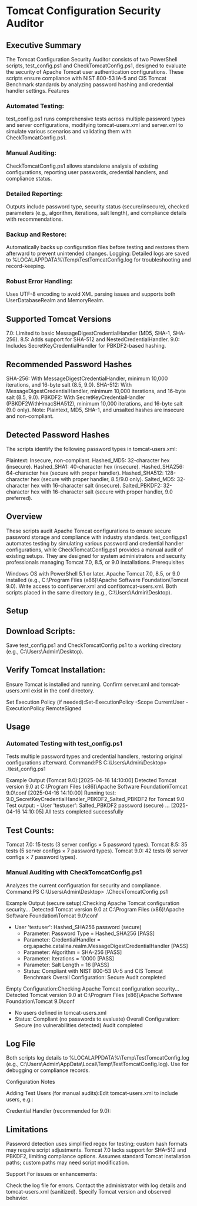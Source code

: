 # Tomcat Configuration Security Auditor
## Executive Summary
The Tomcat Configuration Security Auditor consists of two PowerShell scripts, test_config.ps1 and CheckTomcatConfig.ps1, designed to evaluate the security of Apache Tomcat user authentication configurations. These scripts ensure compliance with NIST 800-53 IA-5 and CIS Tomcat Benchmark standards by analyzing password hashing and credential handler settings.
Features

### Automated Testing: 
test_config.ps1 runs comprehensive tests across multiple password types and server configurations, modifying tomcat-users.xml and server.xml to simulate various scenarios and validating them with CheckTomcatConfig.ps1.
### Manual Auditing: 
CheckTomcatConfig.ps1 allows standalone analysis of existing configurations, reporting user passwords, credential handlers, and compliance status.
### Detailed Reporting: 
Outputs include password type, security status (secure/insecure), checked parameters (e.g., algorithm, iterations, salt length), and compliance details with recommendations.
### Backup and Restore: 
Automatically backs up configuration files before testing and restores them afterward to prevent unintended changes.
Logging: Detailed logs are saved to %LOCALAPPDATA%\Temp\TestTomcatConfig.log for troubleshooting and record-keeping.
### Robust Error Handling: 
Uses UTF-8 encoding to avoid XML parsing issues and supports both UserDatabaseRealm and MemoryRealm.

## Supported Tomcat Versions
7.0: Limited to basic MessageDigestCredentialHandler (MD5, SHA-1, SHA-256).
8.5: Adds support for SHA-512 and NestedCredentialHandler.
9.0: Includes SecretKeyCredentialHandler for PBKDF2-based hashing.

## Recommended Password Hashes
SHA-256: With MessageDigestCredentialHandler, minimum 10,000 iterations, and 16-byte salt (8.5, 9.0).
SHA-512: With MessageDigestCredentialHandler, minimum 10,000 iterations, and 16-byte salt (8.5, 9.0).
PBKDF2: With SecretKeyCredentialHandler (PBKDF2WithHmacSHA512), minimum 10,000 iterations, and 16-byte salt (9.0 only).
Note: Plaintext, MD5, SHA-1, and unsalted hashes are insecure and non-compliant.

## Detected Password Hashes
The scripts identify the following password types in tomcat-users.xml:

Plaintext: Insecure, non-compliant.
Hashed_MD5: 32-character hex (insecure).
Hashed_SHA1: 40-character hex (insecure).
Hashed_SHA256: 64-character hex (secure with proper handler).
Hashed_SHA512: 128-character hex (secure with proper handler, 8.5/9.0 only).
Salted_MD5: 32-character hex with 16-character salt (insecure).
Salted_PBKDF2: 32-character hex with 16-character salt (secure with proper handler, 9.0 preferred).

## Overview
These scripts audit Apache Tomcat configurations to ensure secure password storage and compliance with industry standards. test_config.ps1 automates testing by simulating various password and credential handler configurations, while CheckTomcatConfig.ps1 provides a manual audit of existing setups. They are designed for system administrators and security professionals managing Tomcat 7.0, 8.5, or 9.0 installations.
Prerequisites

Windows OS with PowerShell 5.1 or later.
Apache Tomcat 7.0, 8.5, or 9.0 installed (e.g., C:\Program Files (x86)\Apache Software Foundation\Tomcat 9.0).
Write access to conf\server.xml and conf\tomcat-users.xml.
Both scripts placed in the same directory (e.g., C:\Users\Admin\Desktop).

## Setup

## Download Scripts:
Save test_config.ps1 and CheckTomcatConfig.ps1 to a working directory (e.g., C:\Users\Admin\Desktop).

## Verify Tomcat Installation:
Ensure Tomcat is installed and running.
Confirm server.xml and tomcat-users.xml exist in the conf directory.

Set Execution Policy (if needed):Set-ExecutionPolicy -Scope CurrentUser -ExecutionPolicy RemoteSigned

## Usage
### Automated Testing with test_config.ps1

Tests multiple password types and credential handlers, restoring original configurations afterward.
Command:PS C:\Users\Admin\Desktop> .\test_config.ps1


Example Output (Tomcat 9.0):[2025-04-16 14:10:00] Detected Tomcat version 9.0 at C:\Program Files (x86)\Apache Software Foundation\Tomcat 9.0\conf
[2025-04-16 14:10:00] Running test: 9.0_SecretKeyCredentialHandler_PBKDF2_Salted_PBKDF2 for Tomcat 9.0
Test output: - User 'testuser': Salted_PBKDF2 password (secure)
...
[2025-04-16 14:10:05] All tests completed successfully


## Test Counts:
Tomcat 7.0: 15 tests (3 server configs × 5 password types).
Tomcat 8.5: 35 tests (5 server configs × 7 password types).
Tomcat 9.0: 42 tests (6 server configs × 7 password types).

### Manual Auditing with CheckTomcatConfig.ps1

Analyzes the current configuration for security and compliance.
Command:PS C:\Users\Admin\Desktop> .\CheckTomcatConfig.ps1


Example Output (secure setup):Checking Apache Tomcat configuration security...
Detected Tomcat version 9.0 at C:\Program Files (x86)\Apache Software Foundation\Tomcat 9.0\conf
- User 'testuser': Hashed_SHA256 password (secure)
  - Parameter: Password Type = Hashed_SHA256 [PASS]
  - Parameter: CredentialHandler = org.apache.catalina.realm.MessageDigestCredentialHandler [PASS]
  - Parameter: Algorithm = SHA-256 [PASS]
  - Parameter: Iterations = 10000 [PASS]
  - Parameter: Salt Length = 16 [PASS]
  - Status: Compliant with NIST 800-53 IA-5 and CIS Tomcat Benchmark
Overall Configuration: Secure
Audit completed


Empty Configuration:Checking Apache Tomcat configuration security...
Detected Tomcat version 9.0 at C:\Program Files (x86)\Apache Software Foundation\Tomcat 9.0\conf
- No users defined in tomcat-users.xml
- Status: Compliant (no passwords to evaluate)
Overall Configuration: Secure (no vulnerabilities detected)
Audit completed



## Log File

Both scripts log details to %LOCALAPPDATA%\Temp\TestTomcatConfig.log (e.g., C:\Users\Admin\AppData\Local\Temp\TestTomcatConfig.log).
Use for debugging or compliance records.

Configuration Notes

Adding Test Users (for manual audits):Edit tomcat-users.xml to include users, e.g.:<tomcat-users>
  <user username="testuser" password="94f9b6c88f1b2b3b3363b7f4174480c1b3913b8200cb0a50f2974f2bc90bc774" roles="manager"/>
</tomcat-users>


Credential Handler (recommended for 9.0):<Realm className="org.apache.catalina.realm.UserDatabaseRealm">
  <CredentialHandler className="org.apache.catalina.realm.SecretKeyCredentialHandler" algorithm="PBKDF2WithHmacSHA512" iterations="10000" saltLength="16" keyLength="256"/>
</Realm>



## Limitations

Password detection uses simplified regex for testing; custom hash formats may require script adjustments.
Tomcat 7.0 lacks support for SHA-512 and PBKDF2, limiting compliance options.
Assumes standard Tomcat installation paths; custom paths may need script modification.

Support
For issues or enhancements:

Check the log file for errors.
Contact the administrator with log details and tomcat-users.xml (sanitized).
Specify Tomcat version and observed behavior.
